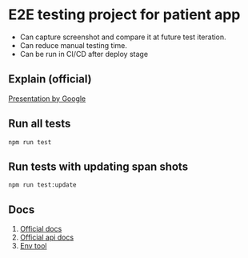 # E2E testing project for patient app

* Can capture screenshot and compare it at future test iteration.
* Can reduce manual testing time.
* Can be run in CI/CD after deploy stage

## Explain (official)

[Presentation by Google](https://developers.google.com/web/tools/puppeteer)

## Run all tests

```shell 
npm run test
```

## Run tests with updating span shots

```shell
npm run test:update
```

## Docs

1. [Official docs](https://pptr.dev/)
1. [Official api docs](https://github.com/puppeteer/puppeteer/blob/main/docs/)
2. [Env tool](https://www.npmjs.com/package/jest-environment-puppeteer)
